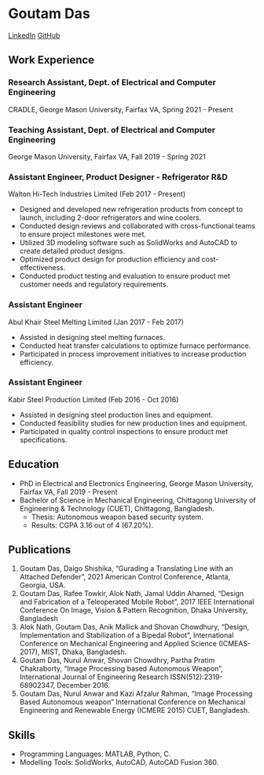 # Goutam Das
[LinkedIn](https://www.linkedin.com/in/gdas/)
[GitHub](https://github.com/das-goutam)
<!-- [Profile Picture](https://url-to-profile-picture.com) -->

## Work Experience
### Research Assistant, Dept. of Electrical and Computer Engineering 
CRADLE, George Mason University, Fairfax VA, Spring 2021 - Present

### Teaching Assistant, Dept. of Electrical and Computer Engineering 
George Mason University, Fairfax VA, Fall 2019 - Spring 2021

### Assistant Engineer, Product Designer - Refrigerator R&D
Walton Hi-Tech Industries Limited (Feb 2017 - Present)
- Designed and developed new refrigeration products from concept to launch, including 2-door refrigerators and wine coolers.
- Conducted design reviews and collaborated with cross-functional teams to ensure project milestones were met.
- Utilized 3D modeling software such as SolidWorks and AutoCAD to create detailed product designs.
- Optimized product design for production efficiency and cost-effectiveness.
- Conducted product testing and evaluation to ensure product met customer needs and regulatory requirements.

### Assistant Engineer
Abul Khair Steel Melting Limited (Jan 2017 - Feb 2017)
- Assisted in designing steel melting furnaces.
- Conducted heat transfer calculations to optimize furnace performance.
- Participated in process improvement initiatives to increase production efficiency.

### Assistant Engineer
Kabir Steel Production Limited (Feb 2016 - Oct 2016)
- Assisted in designing steel production lines and equipment.
- Conducted feasibility studies for new production lines and equipment.
- Participated in quality control inspections to ensure product met specifications.

## Education
- PhD in Electrical and Electronics Engineering, George Mason University, Fairfax VA, Fall 2019 - Present
- Bachelor of Science in Mechanical Engineering, Chittagong University of Engineering & Technology (CUET), Chittagong, Bangladesh.
  - Thesis: Autonomous weapon based security system.
  - Results: CGPA 3.16 out of 4 (67.20%).

<!-- ## Projects
### Project 1
- Description of the project and its features.
- Technologies used: list of technologies used.
- Link to GitHub repo (optional).

### Project 2
- Description of the project and its features.
- Technologies used: list of technologies used.
- Link to GitHub repo (optional). -->

## Publications
1. Goutam Das, Daigo Shishika, “Gurading a Translating Line with an Attached Defender”, 2021 American Control Conference, Atlanta, Georgia, USA.
2. Goutam Das, Rafee Towkir, Alok Nath, Jamal Uddin Ahamed, “Design and Fabrication of a Teleoperated Mobile Robot”, 2017 IEEE International Conference On Image, Vision & Pattern Recognition, Dhaka University, Bangladesh
3. Alok Nath, Goutam Das, Anik Mallick and Shovan Chowdhury, “Design, Implementation and Stabilization of a Bipedal Robot”, International Conference on Mechanical Engineering and Applied Science (ICMEAS-2017), MIST, Dhaka, Bangladesh.
4. Goutam Das, Nurul Anwar, Shovan Chowdhry, Partha Pratim Chakraborty, “Image Processing based Autonomous Weapon”, International Journal of Engineering Research ISSN(512):2319-68902347, December 2016.
5. Goutam Das, Nurul Anwar and Kazi Afzalur Rahman, “Image Processing Based Autonomous weapon” International Conference on Mechanical Engineering and Renewable Energy (ICMERE 2015) CUET, Bangladesh.

## Skills
- Programming Languages: MATLAB, Python, C.
- Modelling Tools: SolidWorks, AutoCAD, AutoCAD Fusion 360.
<!-- 
## Certifications
- Certification name, date earned.
- Certification name, date earned. -->

<!-- ## Awards and Honors
- Award/honor name, year received.
- Award/honor name, year received. -->

